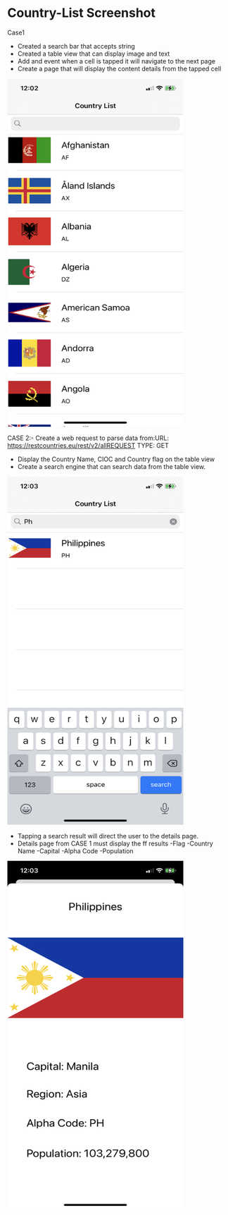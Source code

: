 # Country-List Screenshot

Case1
- Created a search bar that accepts string
- Created a table view that can display image and text
- Add and event when a cell is tapped it will navigate to the next page
- Create a page that will display the content details from the tapped cell
<img src="/Documentation/pic11.png" width="400" height="790">

CASE 2:- Create a web request to parse data from:URL: https://restcountries.eu/rest/v2/allREQUEST 
TYPE: GET
- Display the Country Name, CIOC and Country flag on the table view
- Create a search engine that can search data from the table view.

<img src="/Documentation/pic22.png" width="400" height="790">


- Tapping a search result will direct the user to the details page. 
- Details page from CASE 1 must display the ff results
-Flag
-Country Name
-Capital
-Alpha Code
-Population

<img src="/Documentation/pic33.png" width="400" height="790">

